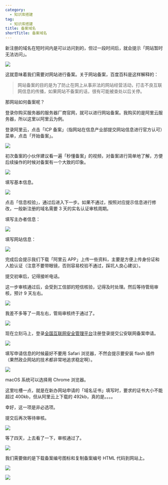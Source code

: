 ```yaml
---
category:
  - 知识库搭建
tag:
  - 知识库搭建
title: 备案域名
shortTitle: 备案域名
---
```


新注册的域名在短时间内是可以访问到的，但过一段时间后，就会提示「网站暂时无法访问」。

![](https://cdn.tobebetterjavaer.com/tobebetterjavaer/images/szjy/tobebetterjavaer-beian-1.png)

这就意味着我们需要对网站进行备案。关于网站备案，百度百科是这样解释的：

>网站备案的目的是为了防止在网上从事非法的网站经营活动，打击不良互联网信息的传播，如果网站不备案的话，很有可能被查处以后关停。

那网站如何备案呢？

登录你购买服务器的服务器厂商官网，就可以进行网站备案。我购买的是阿里云服务器，所以这里以阿里云为例。

登录阿里云，点击「ICP 备案」（指网站在信息产业部提交网站信息进行官方认可）菜单，点击「开始备案」。

![](https://cdn.tobebetterjavaer.com/tobebetterjavaer/images/szjy/tobebetterjavaer-beian-2.png)

初次备案的小伙伴建议看一遍「秒懂备案」的视频，对备案进行简单地了解，方便后续操作的时候对备案有一个大致的印象。

![](https://cdn.tobebetterjavaer.com/tobebetterjavaer/images/szjy/tobebetterjavaer-beian-3.png)

填写基本信息。

![](https://cdn.tobebetterjavaer.com/tobebetterjavaer/images/szjy/tobebetterjavaer-beian-4.png)

点击「信息校验」，通过后进入下一步。如果不通过，按照对应提示信息进行修改，一般新注册的域名需要 3 天的实名认证审核周期。

填写主办者信息：

![](https://cdn.tobebetterjavaer.com/tobebetterjavaer/images/szjy/tobebetterjavaer-beian-5.png)

填写网站信息：

![](https://cdn.tobebetterjavaer.com/tobebetterjavaer/images/szjy/tobebetterjavaer-beian-6.png)

完成后会提示我们下载「阿里云 APP」上传一些资料，主要是方便上传身份证和人脸认证（注意不要带眼镜，否则容易校验不通过，踩坑人良心建议）。

提交初审后，记得接听电话。

这一步审核通过后，会受到工信部的短信核验，记得及时处理。然后等待管局审核，预计 9 天左右。

![](https://cdn.tobebetterjavaer.com/tobebetterjavaer/images/szjy/tobebetterjavaer-beian-7.png)

我差不多等了一周左右，管局审核终于通过了。

![](https://cdn.tobebetterjavaer.com/tobebetterjavaer/images/szjy/tobebetterjavaer-beian-8.png)

现在立刻马上，登录[全国互联网安全管理平台](http://www.beian.gov.cn/portal/index)注册登录提交公安联网备案申请。

![](https://cdn.tobebetterjavaer.com/tobebetterjavaer/images/szjy/tobebetterjavaer-beian-9.png)


填写申请信息的时候最好不要用 Safari 浏览器，不然会提示要安装 flash 插件（果然政企网站的技术都非常地追求稳定啊）。

![](https://cdn.tobebetterjavaer.com/tobebetterjavaer/images/szjy/tobebetterjavaer-beian-10.png)

macOS 系统可以选择用 Chrome 浏览器。

这里吐槽一点，就是在新办网站申请的「域名证书」填写时，要求的证书大小不能超过 400kb，但从阿里云上下载的 492kb，真的是。。。。

幸好，这一项是非必选项。

提交后再次等待审核。

![](https://cdn.tobebetterjavaer.com/tobebetterjavaer/images/szjy/tobebetterjavaer-beian-11.png)

等了四天，上去看了一下，审核通过了。

![](https://cdn.tobebetterjavaer.com/tobebetterjavaer/images/szjy/tobebetterjavaer-beian-12.png)

我们需要做的是下载备案编号图标和复制备案编号 HTML 代码到网站上。

![](https://cdn.tobebetterjavaer.com/tobebetterjavaer/images/szjy/tobebetterjavaer-beian-13.png)


![](https://cdn.tobebetterjavaer.com/tobebetterjavaer/images/gongzhonghao.png)